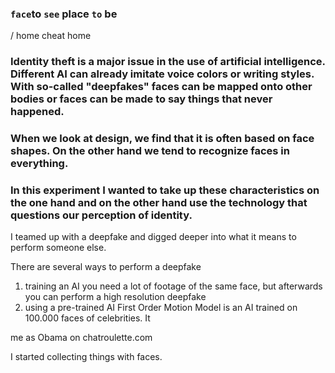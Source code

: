 ### `face`to `see` place `to` be 

/ home cheat home 

### Identity theft is a major issue in the use of artificial intelligence. Different AI can already imitate voice colors or writing styles. With so-called "deepfakes" faces can be mapped onto other bodies or faces can be made to say things that never happened.   
### When we look at design, we find that it is often based on face shapes. On the other hand we tend to recognize faces in everything.   
### In this experiment I wanted to take up these characteristics on the one hand and on the other hand use the technology that questions our perception of identity.   
I teamed up with a deepfake and digged deeper into what it means to perform someone else.

There are several ways to perform a deepfake
1. training an AI
  you need a lot of footage of the same face, but afterwards you can perform a high resolution deepfake
2. using a pre-trained AI
  First Order Motion Model is an AI trained on 100.000 faces of celebrities. It 

me as Obama on chatroulette.com

I started collecting things with faces.

### 

